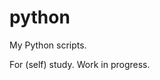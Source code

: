 <!---
# SPDX-FileCopyrightText: Karel Zimmer <info@karelzimmer.nl>
# SPDX-License-Identifier: CC0-1.0
--->

# python

My Python scripts.

For (self) study. Work in progress.

